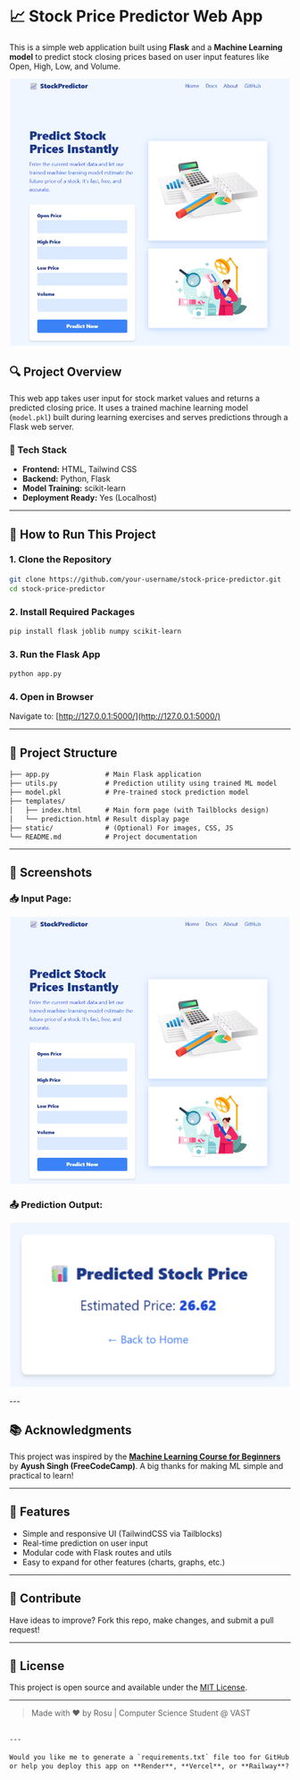 
# 📈 Stock Price Predictor Web App

This is a simple web application built using **Flask** and a **Machine Learning model** to predict stock closing prices based on user input features like Open, High, Low, and Volume.

<p align="center">
  <img src="Screenshot 2025-06-08 150334.png" alt="Demo Screenshot" width="500"/>
</p>

## 🔍 Project Overview

This web app takes user input for stock market values and returns a predicted closing price. It uses a trained machine learning model (`model.pkl`) built during learning exercises and serves predictions through a Flask web server.

### 🧠 Tech Stack
- **Frontend:** HTML, Tailwind CSS
- **Backend:** Python, Flask
- **Model Training:** scikit-learn
- **Deployment Ready:** Yes (Localhost)

---

## 🚀 How to Run This Project

### 1. Clone the Repository
```bash
git clone https://github.com/your-username/stock-price-predictor.git
cd stock-price-predictor
````

### 2. Install Required Packages

```bash
pip install flask joblib numpy scikit-learn
```

### 3. Run the Flask App

```bash
python app.py
```

### 4. Open in Browser

Navigate to: [http://127.0.0.1:5000/](http://127.0.0.1:5000/)

---

## 📁 Project Structure

```
├── app.py              # Main Flask application
├── utils.py            # Prediction utility using trained ML model
├── model.pkl           # Pre-trained stock prediction model
├── templates/
│   ├── index.html      # Main form page (with Tailblocks design)
│   └── prediction.html # Result display page
├── static/             # (Optional) For images, CSS, JS
└── README.md           # Project documentation
```

---

## 📸 Screenshots

### 📥 Input Page:

<p align="center">
  <img src="Screenshot 2025-06-08 150334.png" alt="Demo Screenshot" width="500"/>
</p>

### 📤 Prediction Output:

<p align="center">
  <img src="Screenshot 2025-06-08 165231.png" alt="Demo Screenshot" width="500"/>
</p>
---

## 📚 Acknowledgments

This project was inspired by the [**Machine Learning Course for Beginners**](https://www.youtube.com/watch?v=GxZrEKZfW2o) by **Ayush Singh (FreeCodeCamp)**. A big thanks for making ML simple and practical to learn!

---

## 🌟 Features

* Simple and responsive UI (TailwindCSS via Tailblocks)
* Real-time prediction on user input
* Modular code with Flask routes and utils
* Easy to expand for other features (charts, graphs, etc.)

---

## 🙌 Contribute

Have ideas to improve? Fork this repo, make changes, and submit a pull request!

---

## 📝 License

This project is open source and available under the [MIT License](LICENSE).

---

> Made with ❤️ by Rosu | Computer Science Student @ VAST

```

---

Would you like me to generate a `requirements.txt` file too for GitHub or help you deploy this app on **Render**, **Vercel**, or **Railway**?
```
